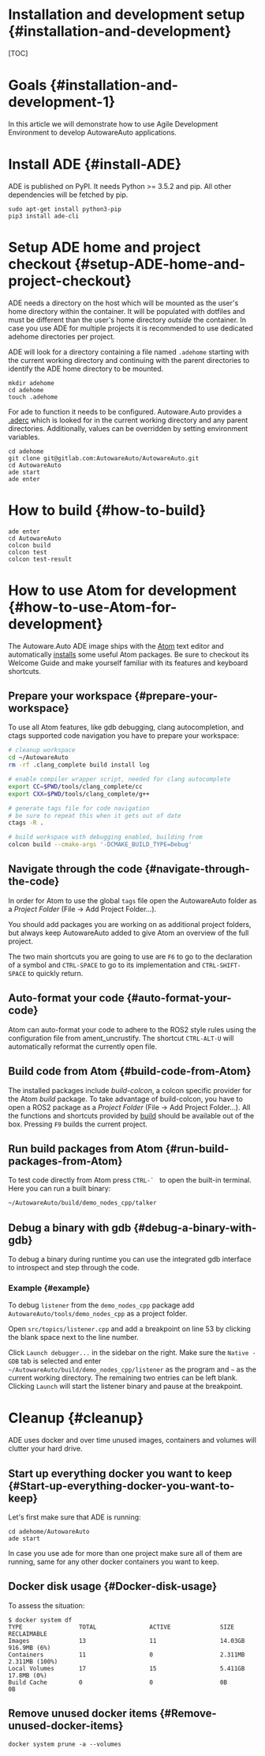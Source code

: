 Installation and development setup {#installation-and-development}
============

[TOC]

# Goals {#installation-and-development-1}


In this article we will demonstrate how to use Agile Development Environment
to develop AutowareAuto applications.

# Install ADE {#install-ADE}

ADE is published on PyPI. It needs Python >= 3.5.2 and pip. All other
dependencies will be fetched by pip.

```
sudo apt-get install python3-pip
pip3 install ade-cli
```


# Setup ADE home and project checkout {#setup-ADE-home-and-project-checkout}

ADE needs a directory on the host which will be mounted as the user's
home directory within the container. It will be populated with
dotfiles and must be different than the user's home directory
*outside* the container. In case you use ADE for multiple projects it
is recommended to use dedicated adehome directories per project.

ADE will look for a directory containing a file named ``.adehome``
starting with the current working directory and continuing with the
parent directories to identify the ADE home directory to be mounted.

```
mkdir adehome
cd adehome
touch .adehome
```

For ade to function it needs to be configured. Autoware.Auto provides
a [.aderc](https://gitlab.com/AutowareAuto/AutowareAuto/blob/master/.aderc)
which is looked for in the current working
directory and any parent directories. Additionally, values can be
overridden by setting environment variables.

```
cd adehome
git clone git@gitlab.com:AutowareAuto/AutowareAuto.git
cd AutowareAuto
ade start
ade enter
```


# How to build {#how-to-build}

```
ade enter
cd AutowareAuto
colcon build
colcon test
colcon test-result
```


# How to use Atom for development {#how-to-use-Atom-for-development}

The Autoware.Auto ADE image ships with the [Atom](https://atom.io/) text editor
and automatically [installs](https://gitlab.com/AutowareAuto/AutowareAuto/blob/master/tools/ade_image/atom-install-our-plugins)
some useful Atom packages. Be sure to checkout its Welcome Guide and make yourself
familiar with its features and keyboard shortcuts.


## Prepare your workspace {#prepare-your-workspace}

To use all Atom features, like gdb debugging, clang autocompletion, and ctags
supported code navigation you have to prepare your workspace:

```bash
# cleanup workspace
cd ~/AutowareAuto
rm -rf .clang_complete build install log

# enable compiler wrapper script, needed for clang autocomplete
export CC=$PWD/tools/clang_complete/cc
export CXX=$PWD/tools/clang_complete/g++

# generate tags file for code navigation
# be sure to repeat this when it gets out of date
ctags -R .

# build workspace with debugging enabled, building from
colcon build --cmake-args '-DCMAKE_BUILD_TYPE=Debug'
```


## Navigate through the code {#navigate-through-the-code}

In order for Atom to use the global `tags` file open the AutowareAuto folder as
a *Project Folder* (File -> Add Project Folder...).

You should add packages you are working on as additional project folders, but
always keep AutowareAuto added to give Atom an overview of the full project.

The two main shortcuts you are going to use are `F6` to go to the declaration
of a symbol and `CTRL-SPACE` to go to its implementation and `CTRL-SHIFT-SPACE`
to quickly return.


## Auto-format your code {#auto-format-your-code}

Atom can auto-format your code to adhere to the ROS2 style rules using the
configuration file from ament_uncrustify. The shortcut `CTRL-ALT-U` will
automatically reformat the currently open file.


## Build code from Atom {#build-code-from-Atom}

The installed packages include *build-colcon*, a colcon specific provider for
the Atom *build*  package. To take advantage of build-colcon, you have to open a
ROS2 package as a *Project Folder* (File -> Add Project Folder...). All the
functions and shortcuts provided by [build](https://atom.io/packages/build)
should be available out of the box. Pressing `F9` builds the current project.


## Run build packages from Atom {#run-build-packages-from-Atom}

To test code directly from Atom press ``CTRL-` `` to open the built-in terminal.
Here you can run a built binary:

```bash
~/AutowareAuto/build/demo_nodes_cpp/talker
```


## Debug a binary with gdb {#debug-a-binary-with-gdb}

To debug a binary during runtime you can use the integrated gdb interface to
introspect and step through the code.

### Example {#example}

To debug `listener` from the `demo_nodes_cpp` package add
`AutowareAuto/tools/demo_nodes_cpp` as a project folder.

Open `src/topics/listener.cpp` and add a breakpoint on line 53 by clicking the
blank space next to the line number.

Click `Launch debugger...` in the sidebar on the right. Make sure the `Native -
GDB` tab is selected and enter `~/AutowareAuto/build/demo_nodes_cpp/listener`
as the program and `~` as the current working directory. The remaining two
entries can be left blank. Clicking `Launch` will start the listener binary and
pause at the breakpoint.


# Cleanup {#cleanup}

ADE uses docker and over time unused images, containers and volumes
will clutter your hard drive.


## Start up everything docker you want to keep {#Start-up-everything-docker-you-want-to-keep}

Let's first make sure that ADE is running:

```console
cd adehome/AutowareAuto
ade start
```

In case you use ade for more than one project make sure all of them
are running, same for any other docker containers you want to keep.


## Docker disk usage {#Docker-disk-usage}

To assess the situation:

```console
$ docker system df
TYPE                TOTAL               ACTIVE              SIZE                RECLAIMABLE
Images              13                  11                  14.03GB             916.9MB (6%)
Containers          11                  0                   2.311MB             2.311MB (100%)
Local Volumes       17                  15                  5.411GB             17.8MB (0%)
Build Cache         0                   0                   0B                  0B
```


## Remove unused docker items {#Remove-unused-docker-items}

```
docker system prune -a --volumes
```
